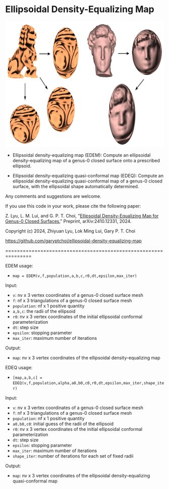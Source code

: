 # Ellipsoidal Density-Equalizing Map

<img src = "https://github.com/garyptchoi/ellipsoidal-density-equalizing-map/blob/main/cover.jpg" height="400" />

* Ellipsoidal density-equalizing map (EDEM): Compute an ellipsoidal density-equalizing map of a genus-0 closed surface onto a prescribed ellipsoid.

* Ellipsoidal density-equalizing quasi-conformal map (EDEQ): Compute an ellipsoidal density-equalizing quasi-conformal map of a genus-0 closed surface, with the ellipsoidal shape automatically determined.

Any comments and suggestions are welcome. 

If you use this code in your work, please cite the following paper:

Z. Lyu,  L. M. Lui, and G. P. T. Choi,
"[Ellipsoidal Density-Equalizing Map for Genus-0 Closed Surfaces.](https://arxiv.org/abs/2410.12331)"
Preprint, arXiv:2410.12331, 2024.

Copyright (c) 2024, Zhiyuan Lyu, Lok Ming Lui, Gary P. T. Choi

https://github.com/garyptchoi/ellipsoidal-density-equalizing-map

===============================================================

EDEM usage:
* `map = EDEM(v,f,population,a,b,c,r0,dt,epsilon,max_iter)`

Input:
* `v`: nv x 3 vertex coordinates of a genus-0 closed surface mesh
* `f`: nf x 3 triangulations of a genus-0 closed surface mesh
* `population`: nf x 1 positive quantity
* `a,b,c`: the radii of the ellipsoid
* `r0`: nv x 3 vertex coordinates of the initial ellipsoidal conformal parameterization 
* `dt`: step size
* `epsilon`: stopping parameter
* `max_iter`: maximum number of iterations

Output:
* `map`: nv x 3 vertex coordinates of the ellipsoidal density-equalizing map

EDEQ usage:
* `[map,a,b,c] = EDEQ(v,f,population,alpha,a0,b0,c0,r0,dt,epsilon,max_iter,shape_iter)`

Input:
* `v`: nv x 3 vertex coordinates of a genus-0 closed surface mesh
* `f`: nf x 3 triangulations of a genus-0 closed surface mesh
* `population`: nf x 1 positive quantity
* `a0,b0,c0`: initial guess of the radii of the ellipsoid
* `r0`: nv x 3 vertex coordinates of the initial ellipsoidal conformal parameterization 
* `dt`: step size
* `epsilon`: stopping parameter
* `max_iter`: maximum number of iterations
* `shape_iter`: number of iterations for each set of fixed radii

Output:
* `map`: nv x 3 vertex coordinates of the ellipsoidal density-equalizing quasi-conformal map
